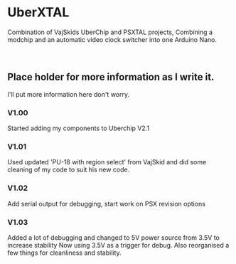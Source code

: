 # UberXTAL
Combination of VajSkids UberChip and PSXTAL projects, Combining a modchip and an automatic video clock switcher into one Arduino Nano.<br />
<br />
<br />

## Place holder for more information as I write it.<br />
I'll put more information here don't worry.
<br />

### V1.00<br />
Started adding my components to Uberchip V2.1<br />
### V1.01<br />
Used updated 'PU-18 with region select' from VajSkid and did some cleaning of my code to suit his new code.<br />
### V1.02<br />
Add serial output for debugging, start work on PSX revision options<br />
### V1.03<br />
Added a lot of debugging and changed to 5V power source from 3.5V to increase stability Now using 3.5V as a trigger for debug. Also reorganised a few things for cleanliness and stability.<br />
